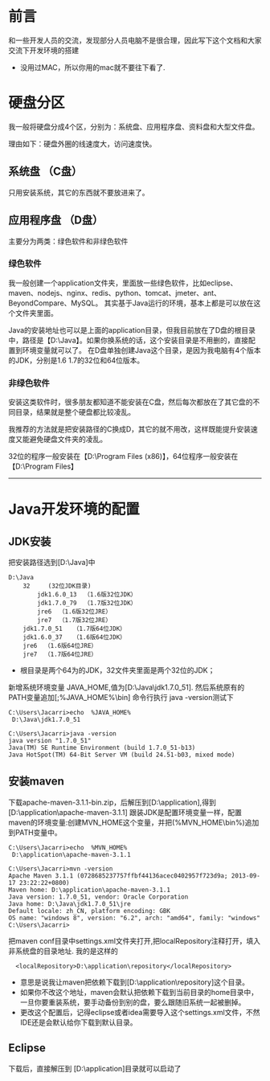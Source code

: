 # 前言

和一些开发人员的交流，发现部分人员电脑不是很合理，因此写下这个文档和大家交流下开发环境的搭建

* 没用过MAC，所以你用的mac就不要往下看了.

# 硬盘分区

我一般将硬盘分成4个区，分别为：系统盘、应用程序盘、资料盘和大型文件盘。

理由如下：硬盘外圈的线速度大，访问速度快。

## 系统盘 （C盘）
只用安装系统，其它的东西就不要放进来了。

## 应用程序盘 （D盘）

主要分为两类：绿色软件和非绿色软件

### 绿色软件
我一般创建一个application文件夹，里面放一些绿色软件，比如eclipse、maven、nodejs、nginx、redis、python、tomcat、jmeter、ant、BeyondCompare、MySQL。 其实基于Java运行的环境，基本上都是可以放在这个文件夹里面。


Java的安装地址也可以是上面的application目录，但我目前放在了D盘的根目录中，路径是【D:\Java】。如果你换系统的话，这个安装目录是不用删的，直接配置到环境变量就可以了。 在D盘单独创建Java这个目录，是因为我电脑有4个版本的JDK，分别是1.6 1.7的32位和64位版本。



### 非绿色软件

安装这类软件时，很多朋友都知道不能安装在C盘，然后每次都放在了其它盘的不同目录，结果就是整个硬盘都比较凌乱。

我推荐的方法就是把安装路径的C换成D，其它的就不用改，这样既能提升安装速度又能避免硬盘文件夹的凌乱。

32位的程序一般安装在【D:\Program Files (x86)】，64位程序一般安装在【D:\Program Files】


------------------------
# Java开发环境的配置
## JDK安装
把安装路径选到[D:\Java]中

```
D:\Java
    32     (32位JDK目录)
        jdk1.6.0_13  （1.6版32位JDK）
        jdk1.7.0_79  （1.7版32位JDK）
        jre6  （1.6版32位JRE）
        jre7  （1.7版32位JRE）
    jdk1.7.0_51   （1.7版64位JDK）
    jdk1.6.0_37   （1.6版64位JDK）
    jre6  （1.6版64位JRE）
    jre7  （1.7版64位JRE）
```

* 根目录是两个64为的JDK，32文件夹里面是两个32位的JDK；

新增系统环境变量 JAVA_HOME,值为[D:\Java\jdk1.7.0_51].
然后系统原有的PATH变量追加[;%JAVA_HOME%\bin]
命令行执行  java -version测试下

```
C:\Users\Jacarri>echo  %JAVA_HOME%
 D:\Java\jdk1.7.0_51

C:\Users\Jacarri>java -version
java version "1.7.0_51"
Java(TM) SE Runtime Environment (build 1.7.0_51-b13)
Java HotSpot(TM) 64-Bit Server VM (build 24.51-b03, mixed mode)
```

## 安装maven
下载apache-maven-3.1.1-bin.zip，后解压到[D:\application],得到[D:\application\apache-maven-3.1.1]
跟装JDK是配置环境变量一样，配置maven的环境变量:创建MVN_HOME这个变量，并把(%MVN_HOME\bin%)追加到PATH变量中。

```
C:\Users\Jacarri>echo  %MVN_HOME%
 D:\application\apache-maven-3.1.1

C:\Users\Jacarri>mvn -version
Apache Maven 3.1.1 (0728685237757ffbf44136acec0402957f723d9a; 2013-09-17 23:22:22+0800)
Maven home: D:\application\apache-maven-3.1.1
Java version: 1.7.0_51, vendor: Oracle Corporation
Java home: D:\Java\jdk1.7.0_51\jre
Default locale: zh_CN, platform encoding: GBK
OS name: "windows 8", version: "6.2", arch: "amd64", family: "windows"
C:\Users\Jacarri>
```

把maven  conf目录中settings.xml文件夹打开,把localRepository注释打开，填入非系统盘的目录地址.  我的是这样的

```
  <localRepository>D:\application\repository</localRepository>
```

* 意思是说我让maven把依赖下载到[D:\application\repository]这个目录。
* 如果你不改这个地址，maven会默认把依赖下载到当前目录的home目录中，一旦你要重装系统，要手动备份到别的盘，要么跟随旧系统一起被删掉。
*  更改这个配置后，记得eclipse或者idea需要导入这个settings.xml文件，不然IDE还是会默认给你下载到默认目录。


## Eclipse
下载后，直接解压到 [D:\application]目录就可以启动了


